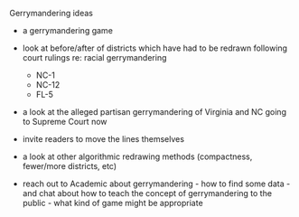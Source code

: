 Gerrymandering ideas

* a gerrymandering game
* look at before/after of districts which have had to be redrawn following court rulings re: racial gerrymandering
  - NC-1
  - NC-12
  - FL-5
* a look at the alleged partisan gerrymandering of Virginia and NC going to Supreme Court now
* invite readers to move the lines themselves
* a look at other algorithmic redrawing methods (compactness, fewer/more districts, etc)


* reach out to Academic about gerrymandering - how to find some data - and chat about how to teach
the concept of gerrymandering to the public - what kind of game might be appropriate
